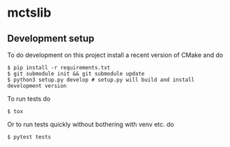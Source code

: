 # mctslib

## Development setup
To do development on this project install a recent version of CMake and do
```
$ pip install -r requirements.txt
$ git submodule init && git submodule update
$ python3 setup.py develop # setup.py will build and install development version
```

To run tests do
```
$ tox
```

Or to run tests quickly without bothering with venv etc. do
```
$ pytest tests
```

